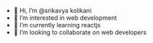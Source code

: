 - 👋 Hi, I’m @srikavya kolikani
- 👀 I’m interested in web development
- 🌱 I’m currently learning reactjs
- 💞️ I’m looking to collaborate on web developers


<!---
seethamahalaxmimuppidi/seethamahalaxmimuppidi is a ✨ special ✨ repository because its `README.md` (this file) appears on your GitHub profile.
You can click the Preview link to take a look at your changes.
--->
